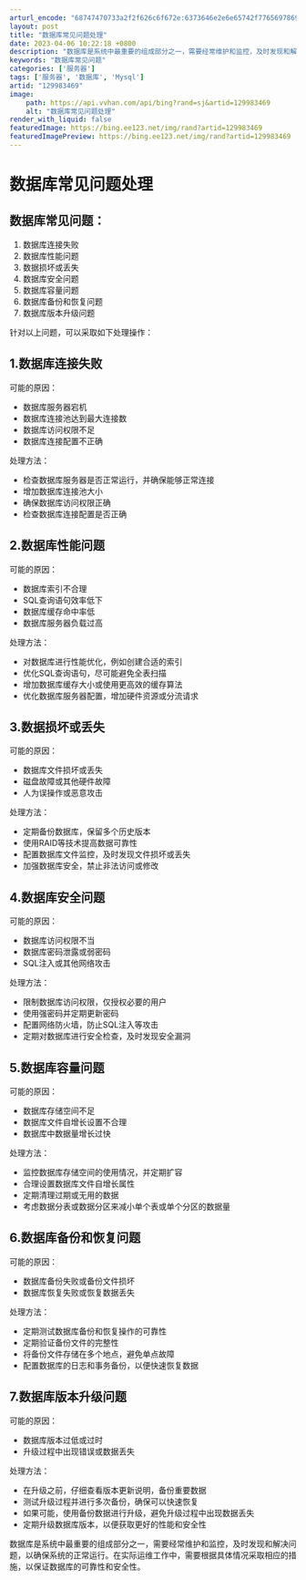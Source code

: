 ```yaml
---
arturl_encode: "68747470733a2f2f626c6f672e:6373646e2e6e65742f77656978696e5f34373435303732302f:61727469636c652f64657461696c732f313239393833343639"
layout: post
title: "数据库常见问题处理"
date: 2023-04-06 10:22:18 +0800
description: "数据库是系统中最重要的组成部分之一，需要经常维护和监控，及时发现和解决问题，"
keywords: "数据库常见问题"
categories: ['服务器']
tags: ['服务器', '数据库', 'Mysql']
artid: "129983469"
image:
    path: https://api.vvhan.com/api/bing?rand=sj&artid=129983469
    alt: "数据库常见问题处理"
render_with_liquid: false
featuredImage: https://bing.ee123.net/img/rand?artid=129983469
featuredImagePreview: https://bing.ee123.net/img/rand?artid=129983469
---
```


# 数据库常见问题处理

## 数据库常见问题：

1. 数据库连接失败
2. 数据库性能问题
3. 数据损坏或丢失
4. 数据库安全问题
5. 数据库容量问题
6. 数据库备份和恢复问题
7. 数据库版本升级问题

针对以上问题，可以采取如下处理操作：

## 1.数据库连接失败

可能的原因：

* 数据库服务器宕机
* 数据库连接池达到最大连接数
* 数据库访问权限不足
* 数据库连接配置不正确

处理方法：

* 检查数据库服务器是否正常运行，并确保能够正常连接
* 增加数据库连接池大小
* 确保数据库访问权限正确
* 检查数据库连接配置是否正确

## 2.数据库性能问题

可能的原因：

* 数据库索引不合理
* SQL查询语句效率低下
* 数据库缓存命中率低
* 数据库服务器负载过高

处理方法：

* 对数据库进行性能优化，例如创建合适的索引
* 优化SQL查询语句，尽可能避免全表扫描
* 增加数据库缓存大小或使用更高效的缓存算法
* 优化数据库服务器配置，增加硬件资源或分流请求

## 3.数据损坏或丢失

可能的原因：

* 数据库文件损坏或丢失
* 磁盘故障或其他硬件故障
* 人为误操作或恶意攻击

处理方法：

* 定期备份数据库，保留多个历史版本
* 使用RAID等技术提高数据可靠性
* 配置数据库文件监控，及时发现文件损坏或丢失
* 加强数据库安全，禁止非法访问或修改

## 4.数据库安全问题

可能的原因：

* 数据库访问权限不当
* 数据库密码泄露或弱密码
* SQL注入或其他网络攻击

处理方法：

* 限制数据库访问权限，仅授权必要的用户
* 使用强密码并定期更新密码
* 配置网络防火墙，防止SQL注入等攻击
* 定期对数据库进行安全检查，及时发现安全漏洞

## 5.数据库容量问题

可能的原因：

* 数据库存储空间不足
* 数据库文件自增长设置不合理
* 数据库中数据量增长过快

处理方法：

* 监控数据库存储空间的使用情况，并定期扩容
* 合理设置数据库文件自增长属性
* 定期清理过期或无用的数据
* 考虑数据分表或数据分区来减小单个表或单个分区的数据量

## 6.数据库备份和恢复问题

可能的原因：

* 数据库备份失败或备份文件损坏
* 数据库恢复失败或恢复数据丢失

处理方法：

* 定期测试数据库备份和恢复操作的可靠性
* 定期验证备份文件的完整性
* 将备份文件存储在多个地点，避免单点故障
* 配置数据库的日志和事务备份，以便快速恢复数据

## 7.数据库版本升级问题

可能的原因：

* 数据库版本过低或过时
* 升级过程中出现错误或数据丢失

处理方法：

* 在升级之前，仔细查看版本更新说明，备份重要数据
* 测试升级过程并进行多次备份，确保可以快速恢复
* 如果可能，使用备份数据进行升级，避免升级过程中出现数据丢失
* 定期升级数据库版本，以便获取更好的性能和安全性

数据库是系统中最重要的组成部分之一，需要经常维护和监控，及时发现和解决问题，以确保系统的正常运行。在实际运维工作中，需要根据具体情况采取相应的措施，以保证数据库的可靠性和安全性。
